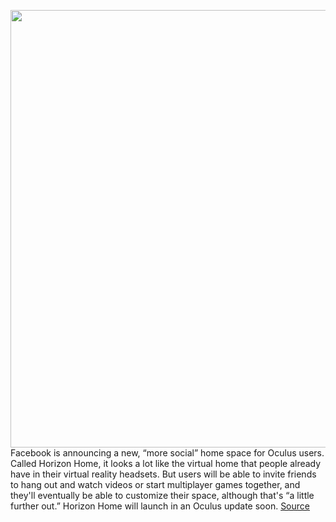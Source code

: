 <img src='https://cdn.vox-cdn.com/thumbor/t8oJRsd7E9xJX8XxhE-ppiUPqws=/0x0:2874x1552/1200x800/filters:focal(1434x463:1892x921)/cdn.vox-cdn.com/uploads/chorus_image/image/70057958/Screen_Shot_2021_10_28_at_12.11.35_PM.0.png' width='700px' /><br/>
Facebook is announcing a new, “more social” home space for Oculus users. Called Horizon Home, it looks a lot like the virtual home that people already have in their virtual reality headsets. But users will be able to invite friends to hang out and watch videos or start multiplayer games together, and they'll eventually be able to customize their space, although that's “a little further out.” Horizon Home will launch in an Oculus update soon.
<a href='https://www.theverge.com/2021/10/28/22750569/facebook-oculus-horizon-home-social-vr-space-connect'> Source <a/>